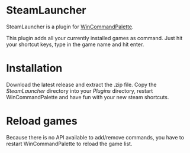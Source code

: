 # SteamLauncher

SteamLauncher is a plugin for [WinCommandPalette](https://github.com/DarkIrata/WinCommandPalette).

This plugin adds all your currently installed games as command.
Just hit your shortcut keys, type in the game name and hit enter.

# Installation

Download the latest release and extract the .zip file. Copy the *SteamLauncher* directory into your *Plugins* directory,
restart WinCommandPalette and have fun with your new steam shortcuts.

# Reload games

Because there is no API available to add/remove commands, you have to restart WinCommandPalette to reload the game list.
